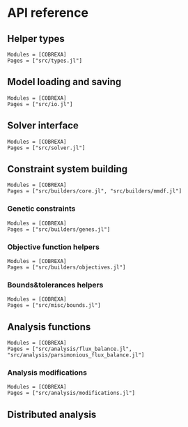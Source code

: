 # API reference

## Helper types

```@autodocs
Modules = [COBREXA]
Pages = ["src/types.jl"]
```

## Model loading and saving

```@autodocs
Modules = [COBREXA]
Pages = ["src/io.jl"]
```

## Solver interface

```@autodocs
Modules = [COBREXA]
Pages = ["src/solver.jl"]
```

## Constraint system building

```@autodocs
Modules = [COBREXA]
Pages = ["src/builders/core.jl", "src/builders/mmdf.jl"]
```

### Genetic constraints

```@autodocs
Modules = [COBREXA]
Pages = ["src/builders/genes.jl"]
```

### Objective function helpers

```@autodocs
Modules = [COBREXA]
Pages = ["src/builders/objectives.jl"]
```

### Bounds&tolerances helpers

```@autodocs
Modules = [COBREXA]
Pages = ["src/misc/bounds.jl"]
```

## Analysis functions

```@autodocs
Modules = [COBREXA]
Pages = ["src/analysis/flux_balance.jl", "src/analysis/parsimonious_flux_balance.jl"]
```

### Analysis modifications

```@autodocs
Modules = [COBREXA]
Pages = ["src/analysis/modifications.jl"]
```

## Distributed analysis
